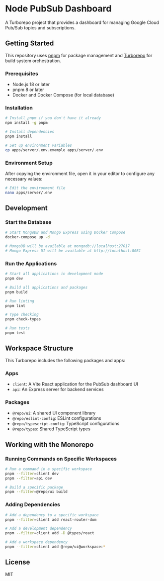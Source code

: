# Node PubSub Dashboard

A Turborepo project that provides a dashboard for managing Google Cloud Pub/Sub topics and subscriptions.

## Getting Started

This repository uses [pnpm](https://pnpm.io/) for package management and [Turborepo](https://turbo.build/repo) for build system orchestration.

### Prerequisites

- Node.js 18 or later
- pnpm 8 or later
- Docker and Docker Compose (for local database)

### Installation

```sh
# Install pnpm if you don't have it already
npm install -g pnpm

# Install dependencies
pnpm install

# Set up environment variables
cp apps/server/.env.example apps/server/.env
```

### Environment Setup

After copying the environment file, open it in your editor to configure any necessary values:

```sh
# Edit the environment file
nano apps/server/.env
```

## Development

### Start the Database

```sh
# Start MongoDB and Mongo Express using Docker Compose
docker-compose up -d

# MongoDB will be available at mongodb://localhost:27017
# Mongo Express UI will be available at http://localhost:8081
```

### Run the Applications

```sh
# Start all applications in development mode
pnpm dev

# Build all applications and packages
pnpm build

# Run linting
pnpm lint

# Type checking
pnpm check-types

# Run tests
pnpm test
```

## Workspace Structure

This Turborepo includes the following packages and apps:

### Apps
- `client`: A Vite React application for the PubSub dashboard UI
- `api`: An Express server for backend services

### Packages
- `@repo/ui`: A shared UI component library 
- `@repo/eslint-config`: ESLint configurations
- `@repo/typescript-config`: TypeScript configurations
- `@repo/types`: Shared TypeScript types

## Working with the Monorepo

### Running Commands on Specific Workspaces

```sh
# Run a command in a specific workspace
pnpm --filter=client dev
pnpm --filter=api dev

# Build a specific package
pnpm --filter=@repo/ui build
```

### Adding Dependencies

```sh
# Add a dependency to a specific workspace
pnpm --filter=client add react-router-dom

# Add a development dependency
pnpm --filter=client add -D @types/react

# Add a workspace dependency
pnpm --filter=client add @repo/ui@workspace:*
```

## License

MIT
